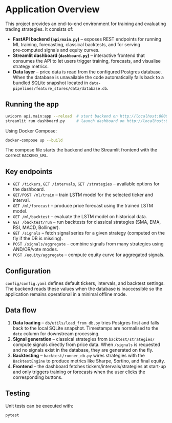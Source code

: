 # Application Overview

This project provides an end-to-end environment for training and evaluating trading strategies.  It consists of:

- **FastAPI backend (`api/main.py`)** – exposes REST endpoints for running ML training, forecasting, classical backtests, and for serving pre‑computed signals and equity curves.
- **Streamlit dashboard (`dashboard.py`)** – interactive frontend that consumes the API to let users trigger training, forecasts, and visualise strategy metrics.
- **Data layer** – price data is read from the configured Postgres database.  When the database is unavailable the code automatically falls back to a bundled SQLite snapshot located in `data-pipelines/feature_stores/data/database.db`.

## Running the app

```bash
uvicorn api.main:app --reload  # start backend on http://localhost:8000
streamlit run dashboard.py     # launch dashboard on http://localhost:8501
```

Using Docker Compose:
```bash
docker-compose up --build
```
The compose file starts the backend and the Streamlit frontend with the correct `BACKEND_URL`.

## Key endpoints

- `GET /tickers`, `GET /intervals`, `GET /strategies` – available options for the dashboard.
- `GET/POST /ml/train` – train LSTM model for the selected ticker and interval.
- `GET /ml/forecast` – produce price forecast using the trained LSTM model.
- `GET /ml/backtest` – evaluate the LSTM model on historical data.
- `GET /backtest/run` – run backtests for classical strategies (SMA, EMA, RSI, MACD, Bollinger).
- `GET /signals` – fetch signal series for a given strategy (computed on the fly if the DB is missing).
- `POST /signals/aggregate` – combine signals from many strategies using AND/OR/vote modes.
- `POST /equity/aggregate` – compute equity curve for aggregated signals.

## Configuration

`config/config.yaml` defines default tickers, intervals, and backtest settings.  The backend reads these values when the database is inaccessible so the application remains operational in a minimal offline mode.

## Data flow

1. **Data loading** – `db/utils/load_from_db.py` tries Postgres first and falls back to the local SQLite snapshot.  Timestamps are normalised to the `date` column for downstream processing.
2. **Signal generation** – classical strategies from `backtest/strategies/` compute signals directly from price data.  When `/signals` is requested and no signals exist in the database, they are generated on the fly.
3. **Backtesting** – `backtest/runner_db.py` wires strategies with the `BacktestEngine` to produce metrics like Sharpe, Sortino, and final equity.
4. **Frontend** – the dashboard fetches tickers/intervals/strategies at start-up and only triggers training or forecasts when the user clicks the corresponding buttons.

## Testing

Unit tests can be executed with:
```bash
pytest
```
